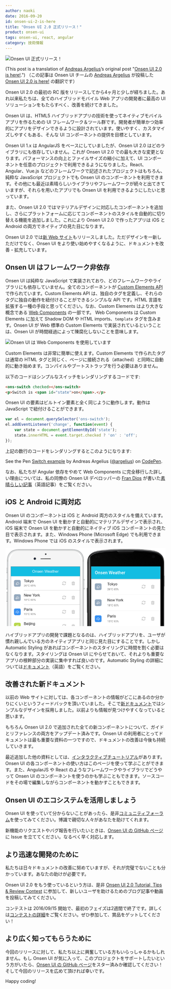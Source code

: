 ```yaml
---
author: naoki
date: 2016-09-20
id: onsen-ui-2-is-here
title: "Onsen UI 2.0 正式リリース！"
product: onsen-ui
tags: onsen-ui, react, angular
category: 技術情報
---
```


<!--![Onsen UI is here!](/blog/content/images/2016/Sep/onsen_release.png)-->
![Onsen UI 正式リリース！](/blog/content/images/2016/Sep/onsen_release.png)

(This post is a translation of [Andreas Argelius](https://twitter.com/a_argelius)’s original post "[Onsen UI 2.0 is here!](https://onsen.io/blog/onsen-ui-2-is-here/).")
（この記事は Onsen UI チームの [Andreas Argelius](https://twitter.com/a_argelius) が投稿した [Onsen UI 2.0 is here!](https://onsen.io/blog/onsen-ui-2-is-here/) の翻訳です）

<!--It's been a little over four months since we released the first RC version of Onsen UI 2.0. Since then we have gone through several iterations, ironing out the creases in order to deliver a great UI solution for all hybrid and mobile web app developers out there.-->
Onsen UI 2.0 の最初の RC 版をリリースしてから4ヶ月と少しが経ちました。あれ以来私たちは、全てのハイブリッドモバイル Web アプリの開発者に最高の UI ソリューションをもたらすべく、改善を続けてきました。

<!--Onsen UI is an UI framework & tools to create native mobile apps with HTML5 hybrid app technology. It is designed to make it easy and efficient for developers to design apps. We aim to make the UI components easy to use while still giving developers a lot of power to customize their behavior.-->
Onsen UI は、HTML5 ハイブリッドアプリの技術を使ってネイティブモバイルアプリを作るための UI フレームワーク＆ツール群です。開発者が簡単かつ効率的にアプリをデザインできるように設計されています。使いやすく、カスタマイズしやすくもある、そんな UI コンポーネントの提供を目標としています。

<!-- more -->

<!--While Onsen UI 1.x was based on AngularJS, the new version 2 has no library dependencies. This is the biggest change in Onsen UI 2.0. As well as increasing performance and making the file size smaller, it also makes it easy to include the components in any project, whether it's written in React, Angular, Vue.js, some other framework or even pure JavaScript. There are so many exciting libraries and frameworks coming out lately and we want to make it possible for anyone to use Onsen UI in their apps!-->
Onsen UI 1.x は AngularJS をベースにしていましたが、Onsen UI 2.0 はどのライブラリにも依存していません。これが Onsen UI 2.0 での最も大きな変更となります。パフォーマンスの向上とファイルサイズの縮小に加えて、UI コンポーネントを任意のプロジェクトで利用できるようになりました。React、Angular、Vue.js などのフレームワークで記述されたプロジェクトはもちろん、純粋な JavaScript プロジェクトでも Onsen UI のコンポーネントを利用できます。その他にも最近は素晴らしいライブラリやフレームワークが続々と出てきていますが、それらを用いたアプリでも Onsen UI を利用できるようにしたいと思っています。

<!--With this version, we added Material Design components and we also added a feature that automatically styles components based on the platform so that apps made with Onsen UI 2.0 will look native on both iOS and Android.-->
また、Onsen UI 2.0 ではマテリアルデザインに対応したコンポーネントを追加し、さらにプラットフォームに応じてコンポーネントのスタイルを自動的に切り替える機能を追加しました。これにより Onsen UI 2.0 で作ったアプリは iOS と Android の両方でネイティブの見た目になります。

<!--With the new version, we also released a [new website](https://onsen.io/). Apart from a new and cleaner design, we have also made an effort to improve the documentation and add more content to make it easier to get started with Onsen UI.-->
Onsen UI 2.0 では[新 Web サイト](https://onsen.io/)もリリースしました。ただデザインを一新しただけでなく、Onsen UI をより使い始めやすくなるように、ドキュメントを改善・拡充しています。

<!--## Onsen UI is framework agnostic-->
## Onsen UI はフレームワーク非依存

<!--Onsen UI is implemented in pure JavaScript and not dependent on any other framework or library. All components are created using the [Custom Elements API](https://developer.mozilla.org/en-US/docs/Web/Web_Components/Custom_Elements). It's a simple API that is used to define custom tags and add custom behavior to them. Think of it as a way to extend the HTML language. Custom Elements is part of a larger concept called [Web Components](http://webcomponents.org/) that also includes Shadow DOM, HTML imports and the new `<template>` tag. It also means Onsen UI is future proof since it is living on the Web standard technology.-->
Onsen UI は純粋な JavaScript で実装されており、どのフレームワークやライブラリにも依存していません。全てのコンポーネントが [Custom Elements API](https://developer.mozilla.org/en-US/docs/Web/Web_Components/Custom_Elements) で作られています。Custom Elements API は、独自のタグを定義し、それらのタグに独自の動作を紐付けることができるシンプルな API です。HTML 言語を拡張する一種の手段と思ってください。なお、Custom Elements はより大きな概念である [Web Components](http://webcomponents.org/) の一部です。
Web Components は Custom Elements に加えて Shadow DOM や HTML imports、`template` タグを含みます。Onsen UI が Web 標準の Custom Elements で実装されているということは、Onsen UI が時間経過によって陳腐化しないことを意味します。

<!--![Onsen UI uses Web Components](/blog/content/images/2016/Sep/onsen_wc.png)-->
![Onsen UI は Web Components を使用しています](/blog/content/images/2016/Sep/onsen_wc.png)

<!--Custom Elements are very easy to use. They are just like normal HTML tags and will be activated automatically when attached to the page. There is no compilation or bootstrapping required.-->
Custom Elements は非常に簡単に使えます。Custom Elements で作られたタグは通常の HTML タグと同じく、ページに接続される（attached）と同時に自動的に動き始めます。コンパイルやブートストラップを行う必要はありません。

<!--The following code will render a simple switch:-->
以下のコードはシンプルなスイッチをレンダリングするコードです:

```html
<ons-switch checked></ons-switch>
<p>Switch is <span id="state">on</span>.</p>
```

<!--The Onsen UI elements work just like the built-in elements so we can attach some behavior to it with JavaScript:-->
Onsen UI の要素はビルトイン要素と全く同じように動作します。動作は JavaScript で紐付けることができます。

```javascript
var el = document.querySelector('ons-switch');
el.addEventListener('change', function(event) {
    var state = document.getElementById('state');
    state.innerHTML = event.target.checked ? 'on' : 'off';
});
```

<!--These few lines of code renders into this:-->
上記の数行のコードをレンダリングするとこのようになります:

<p data-height="300" data-theme-id="13819" data-slug-hash="bwEPVA" data-default-tab="js,result" data-user="argelius" data-embed-version="2" class="codepen">See the Pen <a href="http://codepen.io/argelius/pen/bwEPVA/">Switch example</a> by Andreas Argelius (<a href="http://codepen.io/argelius">@argelius</a>) on <a href="http://codepen.io">CodePen</a>.</p>
<script async src="//assets.codepen.io/assets/embed/ei.js"></script>

<!--For more information on our reasoning behind removing the Angular dependency and going full Web Components, I recommend you read [this great article](/blog/onsen-ui-web-components/) written by [Fran Dios](https://twitter.com/frandiox), my fellow Onsen UI developer.-->
なお、私たちが Angular 依存をやめて Web Components に完全移行した詳しい理由については、私の同僚の Onsen UI デベロッパーの [Fran Dios](https://twitter.com/frandiox) が書いた[素晴らしい記事](https://onsen.io/blog/onsen-ui-web-components/)（英語記事）をご覧ください。

<!--## Designed for both iOS and Android-->
## iOS と Android に両対応

<!--The Onsen UI components have styles for both iOS and Android. When running on Android they will automatically display as Material Design while on iOS they will look like native iOS components. It also works well on Windows Phone (Microsoft Edge) that renders iOS style.-->
Onsen UI のコンポーネントは iOS と Android 両方のスタイルを備えています。Android 端末で Onsen UI を動かすと自動的にマテリアルデザインで表示され、iOS 端末で Onsen UI を動かすと自動的にネイティブ iOS コンポーネントの見た目で表示されます。また、Windows Phone (Microsoft Edge) でも利用できます。Windows Phone では iOS のスタイルで表示されます。

<!--![Automatic styling in Onsen UI](/blog/content/images/2016/Jun/react_redux_onsen_weather.png)-->
![Onsen UI の機能: Automatic Styling](/blog/content/images/2016/Jun/react_redux_onsen_weather.png)

<!--One of the challenges when developing hybrid apps is to make them look and feel like the native apps that the users are accustomed to. With automatic styling there is no need to spend a lot of time styling the components. Instead, you can let Onsen UI do it for you while you focus on the important part: creating the actual app. See more details in our [docs](/v2/docs/guide/js/#cross-platform-styling).-->
ハイブリッドアプリの開発で課題となるのは、ハイブリッドアプリを、ユーザが慣れ親しんでいる方のネイティブアプリと同じ見た目にすることです。しかし Automatic Styling があればコンポーネントのスタイリングに時間を割く必要はなくなります。スタイリングは Onsen UI にやらせておいて、それよりも重要なアプリの根幹部分の実装に集中すれば良いのです。Automatic Styling の詳細については[ドキュメント](/v2/docs/guide/js/#cross-platform-styling)（英語）をご覧ください。

<!--## New and improved documentation-->
## 改善された新ドキュメント

<!--We have received feedback that the documentation on the previous website was hard to navigate and that it was sometimes difficult to know where to look for information about the components. Our [new documentation](/v2/docs/guide/js/) has been simplified and we believe it is now a lot easier to find what you are looking for.-->
以前の Web サイトに対しては、各コンポーネントの情報がどこにあるのか分かりにくいというフィードバックを頂いていました。そこで[新ドキュメント](/v2/docs/guide/js/)ではシンプルなデザインを採用しました。以前よりも情報が見つけやすくなっていると思います。

<!--We have of course also updated both the guide and reference with all the new components that were added in Onsen UI 2.0. Since the documentation is one of the most important resources for Onsen UI developers, we will keep improving it going forward!-->
もちろん Onsen UI 2.0 で追加された全ての新コンポーネントについて、ガイドとリファレンスの両方をアップデート済みです。Onsen UI の利用者にとってドキュメントは最も重要な資料の一つですので、ドキュメントの改善は今後も持続していきます。

<!--Another resource that we have added recently is the [interactive Onsen UI tutorial](/tutorial). This page lets you learn how to use all the components in Onsen UI and also how to use them with different frameworks and libraries such as AngularJS and React. You can also change the source code to play around with the components.-->
最近追加した他の資料としては、[インタラクティブチュートリアル](/tutorial)があります。Onsen UI の各コンポーネントの使い方はこのページを使って学ぶことができます。また、AngularJS や React のようなフレームワークやライブラリでどうやって Onsen UI のコンポーネントを使うのかも学ぶこともできます。ソースコードをその場で編集しながらコンポーネントを動かすこともできます。

<!--## Join the Onsen UI ecosystem-->
## Onsen UI のエコシステムを活用しましょう

<!--For questions about using Onsen UI we recommend you to check out [our growing community forum](https://community.onsen.io/). There are lots of knowledgeable and friendly people, eager to help you out.-->
Onsen UI を使っていて分からないことがあったら、是非[コミュニティフォーラム](https://community.onsen.io/)を使ってみてください。博識で親切な人々があなたを助けてくれます。

<!--If you want to request new features or if you have found a bug, please open an issue on our [GitHub page](http://github.com/OnsenUI/OnsenUI). We try to answer as quickly as possible.-->
新機能のリクエストやバグ報告を行いたいときは、[Onsen UI の GitHub ページ](http://github.com/OnsenUI/OnsenUI)に Issue を立ててください。なるべく早く対応します。

<!--## Help developers to get up to speed-->
## より迅速な開発のために

<!--Even with our effort to improve documentations, we know it is not perfect. And we need your help.-->
私たちは日々ドキュメントの改善に努めていますが、それが完璧でないことも分かっています。あなたの助けが必要です。

<!--For those of you who already have Onsen 2.0 experience, please join the [Onsen UI 2.0 Tutorial, Tips & Review Contest](https://monaca.io/contest-onsenui2/) and create blog posts and videos to help new users. -->
Onsen UI 2.0 をもう使っているという方は、是非 [Onsen UI 2.0 Tutorial, Tips & Review Contest](https://monaca.io/contest-onsenui2/) に参加して、新しいユーザを助けるためのブログ記事や動画を投稿してみてください。

<!--The contest starts today and the first phase will close in 2 weeks. Please check out [contest details](https://monaca.io/contest-onsenui2/) now. By giving back to the developer community, you also have a chance to win a prize!-->
コンテストは 2016/09/15 開始で、最初のフェイズは2週間で終了です。詳しくは[コンテストの詳細](https://monaca.io/contest-onsenui2/)をご覧ください。ぜひ参加して、賞品をゲットしてください！

<!--## Spread the word!-->
## より広く知ってもらうために

<!--We hope you are as excited about this release as we are. If you like Onsen UI and would like to support the project, please make sure to star us [on GitHub](http://github.com/OnsenUI/OnsenUI). Also, we’d love it if you could help spreading this news far and wide.-->
今回のリリースに対して、私たち以上に興奮している方もいらっしゃるかもしれません。もし Onsen UI が気に入って、このプロジェクトをサポートしたいという方がいたら、[Onsen UI の GitHub ページ](http://github.com/OnsenUI/OnsenUI)をスター済みか確認してください！そして今回のリリースを広めて頂ければ幸いです。

Happy coding!
